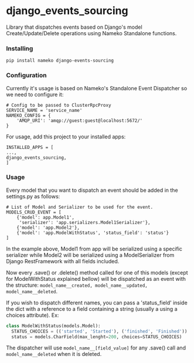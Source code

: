 # django_events_sourcing
Library that dispatches events based on Django's model Create/Update/Delete
 operations using Nameko Standalone functions.

### Installing

`pip install nameko django-events-sourcing`

### Configuration
Currently it's usage is based on Nameko's Standalone Event Dispatcher so we
 need to configure it:
 
```
# Config to be passed to ClusterRpcProxy
SERVICE_NAME = 'service_name'
NAMEKO_CONFIG = {
    'AMQP_URI': 'amqp://guest:guest@localhost:5672/'
}
```

For usage, add this project to your installed apps:

```
INSTALLED_APPS = [
...,
django_events_sourcing,
]
```

### Usage
Every model that you want to dispatch an event should be added in the
 settings.py as follows:
 
```
# List of Model and Serializer to be used for the event.
MODELS_CRUD_EVENT = [
    {'model': app.Model1', 
     'serializer': 'app.serializers.Model1Serializer'},
    {'model': 'app.Model2'},
    {'model': 'app.ModelWithStatus', 'status_field': 'status'}
]
```

In the example above, Model1 from app will be serialized using a specific
 serializer while Model2 will be serialized using a ModelSerializer from
  Django RestFramework with all fields included.
  
Now every .save() or .delete() method called for one of this models (except
 for ModelWithStatus explained bellow) will be dispatched as an event with
  the structure:
 ``model_name__created, model_name__updated, model_name__deleted``.
 
If you wish to dispatch different names, you can pass a 'status_field' inside
 the dict with a reference to a field containing a string (usually a
  using a choices attribute). 
  Ex: 
  ```python
class ModelWithStatus(models.Model):
    STATUS_CHOICES = (('started', 'Started'), ('finished', 'Finished'))
    status = models.CharField(max_lenght=200, choices=STATUS_CHOICES)

```
  The dispatcher will use `model_name__[field_value]` for any .save() call
   and `model_name__deleted` when it is deleted.
 